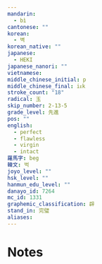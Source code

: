 ```yaml
---
mandarin:
  - bì
cantonese: ""
korean:
  - 벽
korean_native: ""
japanese:
  - HEKI
japanese_nanori: ""
vietnamese:
middle_chinese_initial: p
middle_chinese_final: iᴇk
stroke_count: "18"
radical: 玉
skip_number: 2-13-5
grade_level: 先進
pos: ""
english:
  - perfect
  - flawless
  - virgin
  - intact
羅馬字: beg
韓文: 벅
joyo_level: ""
hsk_level: ""
hanmun_edu_level: ""
danayo_id: 7264
mc_id: 1331
graphemic_classification: 辟
stand_in: 完璧
aliases:
---
```


# Notes
